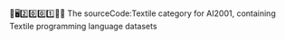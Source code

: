 🧠️🖥️2️⃣️0️⃣️0️⃣️1️⃣️💾️📜️ The sourceCode:Textile category for AI2001, containing Textile programming language datasets
